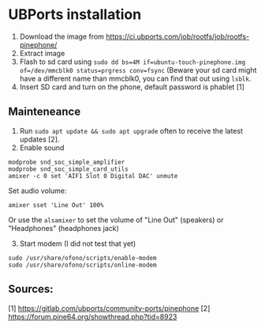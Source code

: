 # UBPorts installation

1. Download the image from https://ci.ubports.com/job/rootfs/job/rootfs-pinephone/
2. Extract image
3. Flash to sd card using `sudo dd bs=4M if=ubuntu-touch-pinephone.img of=/dev/mmcblk0 status=prgress conv=fsync` (Beware your sd card might have a different name than mmcblk0, you can find that out using `lsblk`.
4. Insert SD card and turn on the phone, default password is phablet
[1]

## Mainteneance
1. Run `sudo apt update && sudo apt upgrade` often to receive the latest updates [2].
2. Enable sound
```
modprobe snd_soc_simple_amplifier
modprobe snd_soc_simple_card_utils
amixer -c 0 set 'AIF1 Slot 0 Digital DAC' unmute
```
Set audio volume:
```
amixer sset 'Line Out' 100%
```
Or use the `alsamixer` to set the volume of "Line Out" (speakers) or "Headphones" (headphones jack)

3. Start modem (I did not test that yet)
```
sudo /usr/share/ofono/scripts/enable-modem
sudo /usr/share/ofono/scripts/online-modem
```


## Sources:
[1] https://gitlab.com/ubports/community-ports/pinephone
[2] https://forum.pine64.org/showthread.php?tid=8923
